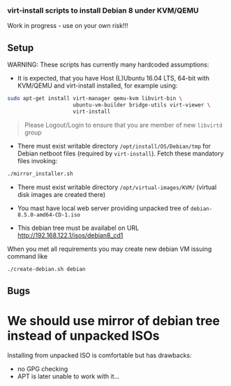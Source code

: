 ### virt-install scripts to install Debian 8 under KVM/QEMU


Work in progress - use on your own risk!!!

## Setup

WARNING: These scripts has currently many hardcoded assumptions:


* It is expected, that you have Host (L)Ubuntu 16.04 LTS, 64-bit
  with KVM/QEMU and virt-install installed, for example using:
```bash
sudo apt-get install virt-manager qemu-kvm libvirt-bin \
                     ubuntu-vm-builder bridge-utils virt-viewer \
                     virt-install
``` 

> Please Logout/Login to ensure that you are member of new
> `libvirtd` group


* There must exist writable directory `/opt/install/OS/Debian/tmp`
  for Debian netboot files (required by `virt-install`).
  Fetch these mandatory files invoking:

```bash
./mirror_installer.sh
```

* There must exist writable directory `/opt/virtual-images/KVM/`
  (virtual disk images are created there)

* You mast have local web server providing unpacked tree of 
  `debian-8.5.0-amd64-CD-1.iso`
  
* This debian tree must be availabel on URL http://192.168.122.1/isos/debian8_cd1

When you met all requirements you may create new debian VM issuing command like

```bash
./create-debian.sh debian
```

## Bugs

# We should use mirror of debian tree instead of unpacked ISOs

Installing from unpacked ISO is comfortable but has drawbacks:

* no GPG checking
* APT is later unable to work with it...



